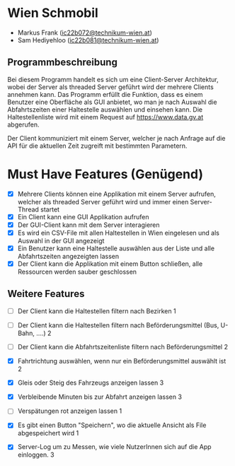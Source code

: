 # Wien Schmobil

- Markus Frank (ic22b072@technikum-wien.at)
- Sam Hediyehloo (ic22b081@technikum-wien.at)

## Programmbeschreibung

Bei diesem Programm handelt es sich um eine Client-Server Architektur, wobei der Server als threaded Server geführt wird der mehrere Clients annehmen kann. Das Programm erfüllt die Funktion, dass es einem Benutzer eine Oberfläche als GUI anbietet, wo man je nach Auswahl die Abfahrtszeiten einer Haltestelle auswählen und einsehen kann. Die Haltestellenliste wird mit einem Request auf https://www.data.gv.at abgerufen.

Der Client kommuniziert mit einem Server, welcher je nach Anfrage auf die API für die aktuellen Zeit zugreift mit bestimmten Parametern.

# Must Have Features (Genügend)

- [X] Mehrere Clients können eine Applikation mit einem Server aufrufen, welcher als threaded Server geführt wird und immer einen Server-Thread startet
- [X] Ein Client kann eine GUI Applikation aufrufen
- [X] Der GUI-Client kann mit dem Server interagieren
- [X] Es wird ein CSV-File mit allen Haltestellen in Wien eingelesen und als Auswahl in der GUI angezeigt
- [X] Ein Benutzer kann eine Haltestelle auswählen aus der Liste und alle Abfahrtszeiten angezeigten lassen
- [X] Der Client kann die Applikation mit einem Button schließen, alle Ressourcen werden sauber geschlossen

## Weitere Features

- [ ] Der Client kann die Haltestellen filtern nach Bezirken 1
- [ ] Der Client kann die Haltestellen filtern nach Beförderungsmittel (Bus, U-Bahn, ....) 2
- [ ] Der Client kann die Abfahrtszeitenliste filtern nach Beförderungsmittel 2
- [X] Fahrtrichtung auswählen, wenn nur ein Beförderungsmittel auswählt ist 2
- [X] Gleis oder Steig des Fahrzeugs anzeigen lassen 3
- [X] Verbleibende Minuten bis zur Abfahrt anzeigen lassen 3
- [ ] Verspätungen rot anzeigen lassen 1
- [X] Es gibt einen Button "Speichern", wo die aktuelle Ansicht als File abgespeichert wird 1
- [X] Server-Log um zu Messen, wie viele NutzerInnen sich auf die App einloggen. 3

